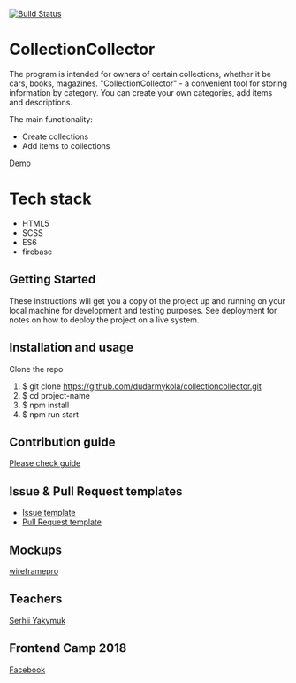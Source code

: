 [![Build Status](https://travis-ci.com/dudarmykola/collectioncollector.svg?branch=master)](https://travis-ci.com/dudarmykola/collectioncollector)

# CollectionCollector


The program is intended for owners of certain collections, whether it be cars, books, magazines.
"CollectionCollector" - a convenient tool for storing information by category. You can create your own categories, add items and descriptions.

The main functionality:
- Create collections
- Add items to collections

[Demo]()

# Tech stack
 - HTML5
 - SCSS
 - ES6
 - firebase

## Getting Started
These instructions will get you a copy of the project up and running on your local machine for development and testing purposes. See deployment for notes on how to deploy the project on a live system.

## Installation and usage

Clone the repo

1.  $ git clone https://github.com/dudarmykola/collectioncollector.git
2.  $ cd project-name
3.  $ npm install
4.  $ npm run start

## Contribution guide

[Please check guide](https://github.com/dudarmykola/collectioncollector/blob/master/.github/CONTRIBUTING.md)

## Issue & Pull Request templates

  * [Issue template](https://github.com/dudarmykola/collectioncollector/blob/master/.github/ISSUE_TEMPLATE.md)
  * [Pull Request template](https://github.com/dudarmykola/collectioncollector/blob/master/.github/PULL_REQUEST_TEMPLATE.md)

## Mockups

[wireframepro](https://wireframepro.mockflow.com/view/Me334540213494eced83a351202b7d17a1539278838563#/page/e1662d2ef2bf4e1c946078ac5d09f662)

## Teachers

[Serhii Yakymuk](https://github.com/serhii-yakymuk)

## Frontend Camp 2018
[Facebook](https://www.facebook.com/groups/270300106928894)



